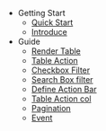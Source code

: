 - Getting Start
  - [Quick Start](quickstart)
  - [Introduce](introduce)
- Guide
  - [Render Table](renderTable)
  - [Table Action](tableAction)
  - [Checkbox Filter](checkboxFilter)
  - [Search Box filter](searchBoxFilter)
  - [Define Action Bar](defineActionBar)
  - [Table Action col](tableActionCol)
  - [Pagination](pagination)
  - [Event](event)
